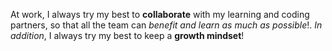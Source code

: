 At work, I always try my best to **collaborate** with my learning and coding partners, so that all the team can _benefit and learn as much as possible_!.
*In addition*, I always try my best to keep a **growth mindset**!
